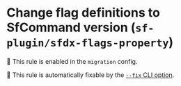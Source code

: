 # Change flag definitions to SfCommand version (`sf-plugin/sfdx-flags-property`)

💼 This rule is enabled in the `migration` config.

🔧 This rule is automatically fixable by the [`--fix` CLI option](https://eslint.org/docs/latest/user-guide/command-line-interface#--fix).

<!-- end auto-generated rule header -->
